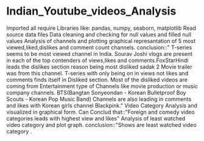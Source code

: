 # Indian_Youtube_videos_Analysis
Imported all require Libraries like: pandas, numpy, seaborn, matplotlib
Read source data files
Data cleaning and checking for null values and filled null values
Analysis of channels and plotting graphical represantation of 5 most viewed,liked,dislikes and comment count channels. conclusion::" T-series seems to be most viewed channel in India. Sourav Joshi vlogs are present in each of the top contenders of views,likes and comments.FoxStarHindi leads the dislikes section reason being most disliked sadak 2 Movie trailer was from this channel. T-series with only being on in views not likes and comments finds itself in Disliked section. Most of the disliked videos are coming from Entertainment type of Channels like movie production or music company channels. BTS(Bangtan Sonyeondan - Korean Bulletproof Boy Scouts - Korean Pop Music Band) Channels are also leading in comments and likes with Korean girls channel Blackpink."
Video Category Analysis and visualized in graphical form. Can Conclud that::"Foreign and comedy video categories  leads with highest view and likes"
Analysis of least watched video category and plot graph. conclusion::"Shows are least watched video category .
